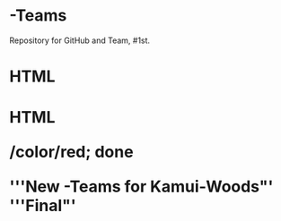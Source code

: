 # -Teams
Repository for GitHub and Team, #1st.

<H1> HTML <H1>
  </p> HTML </p>
  /color/red; done
	
'''New -Teams for Kamui-Woods"'
'''Final"'
	
	
